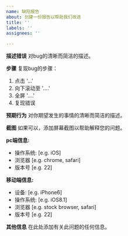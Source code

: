 ```yaml
---
name: 缺陷报告
about: 创建一份报告以帮助我们改进
title: ''
labels: ''
assignees: ''

---
```


**描述错误**
对bug的清晰而简洁的描述。

**步骤**
复现bug的步骤：
1. 点击 '...'
2. 向下滚动至 '....'
3. 全屏 '....'
4. 复现错误

**预期行为**
对你期望发生的事情的清晰而简洁的描述。

**截图**
如果可以，添加屏幕截图以帮助解释您的问题。

**pc端信息:**
 - 操作系统: [e.g. iOS]
 - 浏览器 [e.g. chrome, safari]
 - 版本号 [e.g. 22]

**移动端信息:**
 - 设备: [e.g. iPhone6]
 - 操作系统: [e.g. iOS8.1]
 - 浏览器 [e.g. stock browser, safari]
 - 版本号 [e.g. 22]

**其他信息**
在此处添加有关此问题的任何信息。
